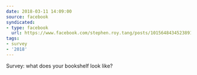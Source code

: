 ```yaml
---
date: 2018-03-11 14:09:00
source: facebook
syndicated:
- type: facebook
  url: https://www.facebook.com/stephen.roy.tang/posts/10156484345238912
tags:
- survey
- '2018'
---
```


Survey: what does your bookshelf look like?
